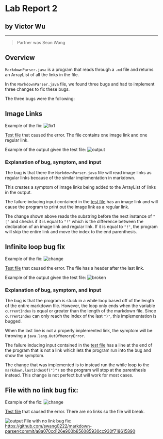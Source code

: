 # Lab Report 2 
## by Victor Wu
---
>Partner was Sean Wang

## **Overview**
`MarkdownParser.java` is a program that reads through a `.md` file and returns an ArrayList of all the links in the file. 

In the `MarkdownParser.java` file, we found three bugs and had to implement three changes to fix these bugs.

The three bugs were the following:

## **Image Links**
Example of the fix:
![fix1](https://raw.githubusercontent.com/vjwuUCSD/cse15l-lab-reports/main/LabReport2/Screen%20Shot%202022-04-24%20at%207.12.48%20PM.png)

[Test file](https://github.com/vjwuUCSD/markdown-parser/blob/6fd140a80f2225a18bf3fc9f5d86638bf9bb4fe2/test2-file.md?plain=1) that caused the error. The file contains one image link and one regular link.

Example of the output given the test file:
![output](https://raw.githubusercontent.com/vjwuUCSD/cse15l-lab-reports/main/LabReport2/Screen%20Shot%202022-04-24%20at%208.24.01%20PM.png)

### **Explanation of bug, symptom, and input**

The bug is that there the `MarkdownParser.java` file will read image links as regular links because of the similar implementation in markdown. 

This creates a symptom of image links being added to the ArrayList of links in the output. 

The failure inducing input contained in the [test file](https://github.com/vjwuUCSD/markdown-parser/blob/6fd140a80f2225a18bf3fc9f5d86638bf9bb4fe2/test2-file.md?plain=1) has an image link and will cause the program to print out the image link as a regular link. 

The change shown above reads the substring before the next instance of `"["` and checks if it is equal to `"!"` which is the difference between the declaration of an image link and regular link. If it is equal to `"!"`, the program will skip the entire link and move the index to the end parenthesis.

## **Infinite loop bug fix**

Example of the fix:
![change](https://raw.githubusercontent.com/vjwuUCSD/cse15l-lab-reports/main/LabReport2/Screen%20Shot%202022-04-24%20at%208.55.50%20PM.png)

[Test file](https://github.com/vjwuUCSD/markdown-parser/blob/7806b22acdf41e0f9153f9389279ffd4ce432c41/test3-file.md?plain=1) that caused the error. The file has a header after the last link.

Example of the output given the test file:
![broken](https://raw.githubusercontent.com/vjwuUCSD/cse15l-lab-reports/main/LabReport2/Screen%20Shot%202022-04-24%20at%209.01.34%20PM.png)
### **Explanation of bug, symptom, and input**
The bug is that the program is stuck in a while loop based off of the length of the entire markdown file. However, the loop only ends when the variable `currentIndex` is equal or greater than the length of the markdown file. Since `currentIndex` can only reach the index of the last `")"`, this implementation is bugged.

When the last line is not a properly implemented link, the symptom will be throwing a `java.lang.OutOfMemoryError`.

The failure inducing input contained in the [test file](https://github.com/vjwuUCSD/markdown-parser/blob/7806b22acdf41e0f9153f9389279ffd4ce432c41/test3-file.md?plain=1) has a line at the end of the program that is not a link which lets the program run into the bug and show the symptom.

The change that was implemented is to instead run the while loop to the `markdown.lastIndexOf(")")` so the program will stop at the parenthesis instead. This change is not perfect but will work for most cases.

## **File with no link bug fix:**

Example of the fix:
![change](https://raw.githubusercontent.com/vjwuUCSD/cse15l-lab-reports/main/LabReport2/Screen%20Shot%202022-04-24%20at%209.16.46%20PM.png)

[Test file](https://github.com/vjwuUCSD/markdown-parser/blob/main/my%20test%20files/test4-file.md?plain=1) that caused the error. There are no links so the file will break.

![output]()
File with no link bug fix:
https://github.com/swang0222/markdown-parser/commit/a8a070cd126e900b856085930cc930f718615890
